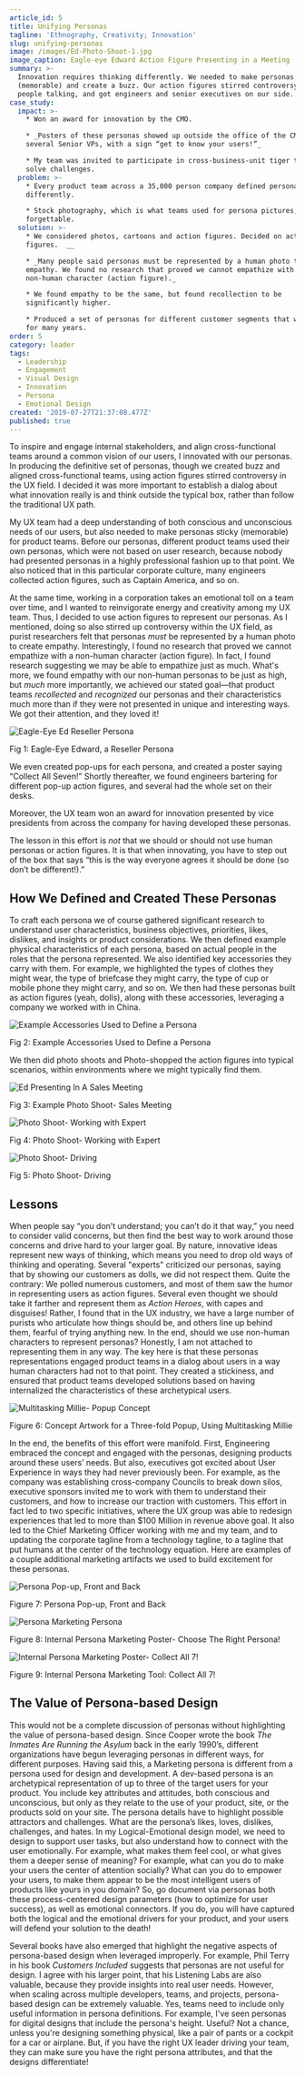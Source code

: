 ```yaml
---
article_id: 5
title: Unifying Personas
tagline: 'Ethnography, Creativity; Innovation'
slug: unifying-personas
image: /images/Ed-Photo-Shoot-1.jpg
image_caption: Eagle-eye Edward Action Figure Presenting in a Meeting
summary: >-
  Innovation requires thinking differently. We needed to make personas sticky
  (memorable) and create a buzz. Our action figures stirred controversy, got
  people talking, and got engineers and senior executives on our side.
case_study:
  impact: >-
    * Won an award for innovation by the CMO. 

    * _Posters of these personas showed up outside the office of the CMO and
    several Senior VPs, with a sign “get to know your users!”_  

    * My team was invited to participate in cross-business-unit tiger teams to
    solve challenges.
  problem: >-
    * Every product team across a 35,000 person company defined personas
    differently. 

    * Stock photography, which is what teams used for persona pictures, was
    forgettable.
  solution: >-
    * We considered photos, cartoons and action figures. Decided on action
    figures.  __

    * _Many people said personas must be represented by a human photo to create
    empathy. We found no research that proved we cannot empathize with a
    non-human character (action figure)._  

    * We found empathy to be the same, but found recollection to be
    significantly higher.

    * Produced a set of personas for different customer segments that were used
    for many years.
order: 5
category: leader
tags:
  - Leadership
  - Engagement
  - Visual Design
  - Innovation
  - Persona
  - Emotional Design
created: '2019-07-27T21:37:08.477Z'
published: true
---
```

To inspire and engage internal stakeholders, and align cross-functional teams around a common vision of our users, I innovated with our personas. In producing the definitive set of personas, though we created buzz and aligned cross-functional teams, using action figures stirred controversy in the UX field. I decided it was more important to establish a dialog about what innovation really is and think outside the typical box, rather than follow the traditional UX path.

My UX team had a deep understanding of both conscious and unconscious needs of our users, but also needed to make personas sticky (memorable) for product teams. Before our personas, different product teams used their own personas, which were not based on user research, because nobody had presented personas in a highly professional fashion up to that point. We also noticed that in this particular corporate culture, many engineers collected action figures, such as Captain America, and so on.

At the same time, working in a corporation takes an emotional toll on a team over time, and I wanted to reinvigorate energy and creativity among my UX team. Thus, I decided to use action figures to represent our personas. As I mentioned, doing so also stirred up controversy within the UX field, as purist researchers felt that personas _must_ be represented by a human photo to create empathy. Interestingly, I found no research that proved we cannot empathize with a non-human character (action figure). In fact, I found research suggesting we may be able to empathize just as much. What's more, we found empathy with our non-human personas to be just as high, but _much_ more importantly, we achieved our stated goal—that product teams _recollected_ and _recognized_ our personas and their characteristics much more than if they were not presented in unique and interesting ways. We got their attention, and they loved it!

![Eagle-Eye Ed Reseller Persona](/images/EagleEyeEd.jpg)

Fig 1: Eagle-Eye Edward, a Reseller Persona

We even created pop-ups for each persona, and created a poster saying “Collect All Seven!” Shortly thereafter, we found engineers bartering for different pop-up action figures, and several had the whole set on their desks.

Moreover, the UX team won an award for innovation presented by vice presidents from across the company for having developed these personas.

The lesson in this effort is _not_ that we should or should not use human personas or action figures. It is that when innovating, you have to step out of the box that says “this is the way everyone agrees it should be done (so don’t be different!).”

## How We Defined and Created These Personas

To craft each persona we of course gathered significant research to understand user characteristics, business objectives, priorities, likes, dislikes, and insights or product considerations. We then defined example physical characteristics of each persona, based on actual people in the roles that the persona represented. We also identified key accessories they carry with them. For example, we highlighted the types of clothes they might wear, the type of briefcase they might carry, the type of cup or mobile phone they might carry, and so on. We then had these personas built as action figures (yeah, dolls), along with these accessories, leveraging a company we worked with in China.

![Example Accessories Used to Define a Persona](/images/Ed-Accessories.png)

Fig 2: Example Accessories Used to Define a Persona

We then did photo shoots and Photo-shopped the action figures into typical scenarios, within environments where we might typically find them.

![Ed Presenting In A Sales Meeting](/images/Ed-Photo-Shoot-1.png)

Fig 3: Example Photo Shoot- Sales Meeting

![Photo Shoot- Working with Expert](/images/Ed-Photo-Shoot-2.png)

Fig 4: Photo Shoot- Working with Expert

![Photo Shoot- Driving](/images/Ed-Driving.png)

Fig 5: Photo Shoot- Driving

## Lessons

When people say “you don’t understand; you can’t do it that way,” you need to consider valid concerns, but then find the best way to work around those concerns and drive hard to your larger goal. By nature, innovative ideas represent new ways of thinking, which means you need to drop old ways of thinking and operating. Several "experts" criticized our personas, saying that by showing our customers as dolls, we did not respect them. Quite the contrary: We polled numerous customers, and most of them saw the humor in representing users as action figures. Several even thought we should take it farther and represent them as _Action Heroes_, with capes and disguises! Rather, I found that in the UX industry, we have a large number of purists who articulate how things should be, and others line up behind them, fearful of trying anything new. In the end, should we use non-human characters to represent personas? Honestly, I am not attached to representing them in any way. The key here is that these personas representations engaged product teams in a dialog about users in a way human characters had not to that point. They created a stickiness, and ensured that product teams developed solutions based on having internalized the characteristics of these archetypical users.

![Multitasking Millie- Popup Concept](/images/Millie-Horiz-Popup.jpg)

Figure 6: Concept Artwork for a Three-fold Popup, Using Multitasking Millie

In the end, the benefits of this effort were manifold. First, Engineering embraced the concept and engaged with the personas, designing products around these users’ needs. But also, executives got excited about User Experience in ways they had never previously been. For example, as the company was establishing cross-company Councils to break down silos, executive sponsors invited me to work with them to understand their customers, and how to increase our traction with customers. This effort in fact led to two specific initiatives, where the UX group was able to redesign experiences that led to more than $100 Million in revenue above goal. It also led to the Chief Marketing Officer working with me and my team, and to updating the corporate tagline from a technology tagline, to a tagline that put humans at the center of the technology equation. Here are examples of a couple additional marketing artifacts we used to build excitement for these personas.

![Persona Pop-up, Front and Back](/images/Millie-Front-n-Back.jpg)

Figure 7: Persona Pop-up, Front and Back

![Persona Marketing Persona](/images/Personas-Sumry-Postr.jpg)

Figure 8: Internal Persona Marketing Poster- Choose The Right Persona!

![Internal Persona Marketing Poster- Collect All 7!](/images/Collect-all-7_0.jpg)

Figure 9: Internal Persona Marketing Tool: Collect All 7!

## The Value of Persona-based Design

This would not be a complete discussion of personas without highlighting the value of persona-based design. Since Cooper wrote the book _The Inmates Are Running the Asylum_ back in the early 1990’s, different organizations have begun leveraging personas in different ways, for different purposes. Having said this, a Marketing persona is different from a persona used for design and development. A dev-based persona is an archetypical representation of up to three of the target users for your product. You include key attributes and attitudes, both conscious and unconscious, but only as they relate to the use of your product, site, or the products sold on your site. The persona details have to highlight possible attractors and challenges. What are the persona’s likes, loves, dislikes, challenges, and hates. In my Logical-Emotional design model, we need to design to support user tasks, but also understand how to connect with the user emotionally. For example, what makes them feel cool, or what gives them a deeper sense of meaning? For example, what can you do to make your users the center of attention socially? What can you do to empower your users, to make them appear to be the most intelligent users of products like yours in you domain? So, go document via personas both these process-centered design parameters (how to optimize for user success), as well as emotional connectors. If you do, you will have captured both the logical and the emotional drivers for your product, and your users will defend your solution to the death!

Several books have also emerged that highlight the negative aspects of persona-based design when leveraged improperly. For example, Phil Terry in his book _Customers Included_ suggests that personas are not useful for design. I agree with his larger point, that his Listening Labs are also valuable, because they provide insights into real user needs. However, when scaling across multiple developers, teams, and projects, persona-based design can be extremely valuable. Yes, teams need to include only useful information in persona definitions. For example, I've seen personas for digital designs that include the persona's height. Useful? Not a chance, unless you're designing something physical, like a pair of pants or a cockpit for a car or airplane. But, if you have the right UX leader driving your team, they can make sure you have the right persona attributes, and that the designs differentiate!
